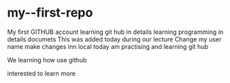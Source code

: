 # my--first-repo
My first GITHUB account
learning git hub in details
learning programming in details
documets
This was added today during our lecture
Change my user name
make changes inn local
today am practising and learning git hub


We learning how use github


interested to learn more
